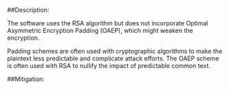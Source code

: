 ##Description:

The software uses the RSA algorithm but does not incorporate Optimal Asymmetric Encryption Padding (OAEP), which might weaken the encryption.

Padding schemes are often used with cryptographic algorithms to make the plaintext less predictable and complicate attack efforts. The OAEP scheme is often used with RSA to nullify the impact of predictable common text.

##Mitigation:
